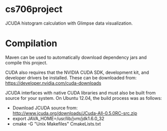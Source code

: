 cs706project
============

JCUDA histogram calculation with Glimpse data visualization.

Compilation
============

Maven can be used to automatically download dependency jars and compile this project.

CUDA also requires that the NVIDIA CUDA SDK, development kit, and developer drivers be installed. These can be downloaded from: https://developer.nvidia.com/cuda-downloads

JCUDA interfaces with native CUDA libraries and must also be built from source for your system. On Ubuntu 12.04, the build process was as follows:

* Download JCUDA source from: http://www.jcuda.org/downloads/JCuda-All-0.5.0RC-src.zip
* export JAVA_HOME=/usr/lib/jvm/jdk1.6.0_32
* cmake -G "Unix Makefiles" CmakeLists.txt

